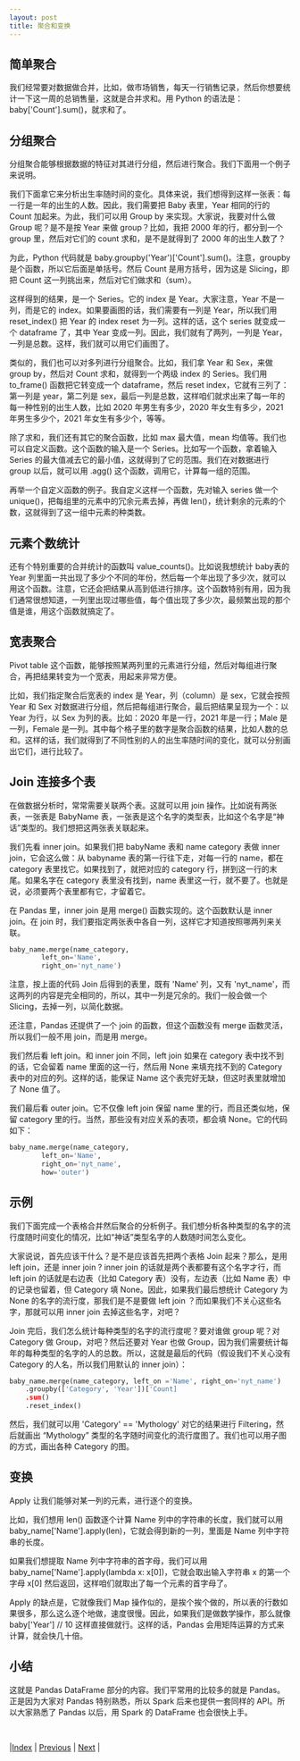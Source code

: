 ```yaml
---
layout: post
title: 聚合和变换
---
```


## 简单聚合

我们经常要对数据做合并，比如，做市场销售，每天一行销售记录，然后你想要统计一下这一周的总销售量，这就是合并求和。用 Python 的语法是：baby['Count'].sum()，就求和了。

## 分组聚合

分组聚合能够根据数据的特征对其进行分组，然后进行聚合。我们下面用一个例子来说明。

我们下面拿它来分析出生率随时间的变化。具体来说，我们想得到这样一张表：每一行是一年的出生的人数。因此，我们需要把 Baby 表里，Year 相同的行的 Count 加起来。为此，我们可以用 Group by 来实现。大家说，我要对什么做 Group 呢？是不是按 Year 来做 group？比如，我把 2000 年的行，都分到一个 group 里，然后对它们的 count 求和，是不是就得到了 2000 年的出生人数了？

为此，Python 代码就是 baby.groupby('Year')['Count'].sum()。注意，groupby 是个函数，所以它后面是单括号。然后 Count 是用方括号，因为这是 Slicing，即把 Count 这一列挑出来，然后对它们做求和（sum）。

这样得到的结果，是一个 Series。它的 index 是 Year。大家注意，Year 不是一列，而是它的 index。如果要画图的话，我们需要有一列是 Year，所以我们用 reset_index() 把 Year 的 index reset 为一列。这样的话，这个 series 就变成一个 dataframe 了，其中 Year 变成一列。因此，我们就有了两列，一列是 Year，一列是总数。这样，我们就可以用它们画图了。

类似的，我们也可以对多列进行分组聚合。比如，我们拿 Year 和 Sex，来做 group by，然后对 Count 求和，就得到一个两级 index 的 Series。我们用 to_frame() 函数把它转变成一个 dataframe，然后 reset index，它就有三列了：第一列是 year，第二列是 sex，最后一列是总数，这样咱们就求出来了每一年的每一种性别的出生人数，比如 2020 年男生有多少，2020 年女生有多少，2021 年男生多少个，2021 年女生有多少个，等等。

除了求和，我们还有其它的聚合函数，比如 max 最大值，mean 均值等。我们也可以自定义函数。这个函数的输入是一个 Series。比如写一个函数，拿着输入 Series 的最大值减去它的最小值，这就得到了它的范围。我们在对数据进行 group 以后，就可以用 .agg() 这个函数，调用它，计算每一组的范围。

再举一个自定义函数的例子。我自定义这样一个函数，先对输入 series 做一个 unique()，把每组里的元素中的冗余元素去掉，再做 len()，统计剩余的元素的个数，这就得到了这一组中元素的种类数。

## 元素个数统计

还有个特别重要的合并统计的函数叫 value_counts()。比如说我想统计 baby表的 Year 列里面一共出现了多少个不同的年份，然后每一个年出现了多少次，就可以用这个函数。注意，它还会把结果从高到低进行排序。这个函数特别有用，因为我们通常很想知道，一列里出现过哪些值，每个值出现了多少次，最频繁出现的那个值是谁，用这个函数就搞定了。

## 宽表聚合

Pivot table 这个函数，能够按照某两列里的元素进行分组，然后对每组进行聚合，再把结果转变为一个宽表，用起来非常方便。

比如，我们指定聚合后宽表的 index 是 Year，列（column）是 sex，它就会按照 Year 和 Sex 对数据进行分组，然后把每组进行聚合，最后把结果呈现为一个：以 Year 为行，以 Sex 为列的表。比如：2020 年是一行，2021 年是一行；Male 是一列，Female 是一列。其中每个格子里的数字是聚合函数的结果，比如人数的总和。这样的话，我们就得到了不同性别的人的出生率随时间的变化，就可以分别画出它们，进行比较了。

## Join 连接多个表

在做数据分析时，常常需要关联两个表。这就可以用 join 操作。比如说有两张表，一张表是 BabyName 表，一张表是这个名字的类型表，比如这个名字是“神话”类型的。我们想把这两张表关联起来。

我们先看 inner join。如果我们把 babyName 表和 name category 表做 inner join，它会这么做：从 babyname 表的第一行往下走，对每一行的 name，都在 category 表里找它。如果找到了，就把对应的 category 行，拼到这一行的末尾。如果名字在 category 表里没有找到，name 表里这一行，就不要了。也就是说，必须要两个表里都有它，才留着它。

在 Pandas 里，inner join 是用 merge() 函数实现的。这个函数默认是 inner join。在 join 时，我们要指定两张表中各自一列，这样它才知道按照哪两列来关联。

```py
baby_name.merge(name_category, 
        left_on='Name', 
        right_on='nyt_name')
```

注意，按上面的代码 Join 后得到的表里，既有 'Name' 列，又有 'nyt_name'，而这两列的内容是完全相同的，所以，其中一列是冗余的。我们一般会做一个 Slicing，去掉一列，以简化数据。

还注意，Pandas 还提供了一个 join 的函数，但这个函数没有 merge 函数灵活，所以我们一般不用 join，而是用 merge。

我们然后看 left join。和 inner join 不同，left join 如果在 category 表中找不到的话，它会留着 name 里面的这一行，然后用 None 来填充找不到的 Category 表中的对应的列。这样的话，能保证 Name 这个表完好无缺，但这时表里就增加了 None 值了。

我们最后看 outer join。它不仅像 left join 保留 name 里的行，而且还类似地，保留 category 里的行。当然，那些没有对应关系的表项，都会填 None。它的代码如下：

```py
baby_name.merge(name_category,
        left_on='Name',
        right_on='nyt_name',
        how='outer')
```
## 示例

我们下面完成一个表格合并然后聚合的分析例子。我们想分析各种类型的名字的流行度随时间变化的情况，比如“神话”类型名字的人数随时间怎么变化。

大家说说，首先应该干什么？是不是应该首先把两个表格 Join 起来？那么，是用 left join，还是 inner join ? inner join 的话就是两个表都要有这个名字才行，而 left join 的话就是右边表（比如 Category 表）没有，左边表（比如 Name 表）中的记录也留着，但 Category 填 None。因此，如果我们最后想统计 Category 为 None 的名字的流行度，那我们是不是要做 left join ？而如果我们不关心这些名字，那就可以用 inner join 去掉这些名字，对吧？

Join 完后，我们怎么统计每种类型的名字的流行度呢？要对谁做 group 呢？对 Category 做 Group，对吧？然后还要对 Year 也做 Group，因为我们需要统计每年的每种类型的名字的人的总数。所以，这就是最后的代码（假设我们不关心没有 Category 的人名，所以我们用默认的 inner join）：

```py
baby_name.merge(name_category, left_on ='Name', right_on='nyt_name')
    .groupby(['Category', 'Year'])['Count]
    .sum()
    .reset_index()
```

然后，我们就可以用 'Category' == 'Mythology' 对它的结果进行 Filtering，然后就画出 “Mythology” 类型的名字随时间变化的流行度图了。我们也可以用子图的方式，画出各种 Category 的图。

## 变换

Apply 让我们能够对某一列的元素，进行逐个的变换。

比如，我们想用 len() 函数逐个计算 Name 列中的字符串的长度，我们就可以用 baby_name['Name'].apply(len)，它就会得到新的一列，里面是 Name 列中字符串的长度。

如果我们想提取 Name 列中字符串的首字母，我们可以用 baby_name['Name'].apply(lambda x: x[0])，它就会取出输入字符串 x 的第一个字母 x[0] 然后返回，这样咱们就取出了每一个元素的首字母了。

Apply 的缺点是，它就像我们 Map 操作似的，是挨个挨个做的，所以表的行数如果很多，那么这么逐个地做，速度很慢。因此，如果我们是做数学操作，那么就像 baby['Year'] // 10 这样直接做就行。这样的话，Pandas 会用矩阵运算的方式来计算，就会快几十倍。

## 小结

这就是 Pandas DataFrame 部分的内容。我们平常用的比较多的就是 Pandas。正是因为大家对 Pandas 特别熟悉，所以 Spark 后来也提供一套同样的 API。所以大家熟悉了 Pandas 以后，用 Spark 的 DataFrame 也会很快上手。

<br/>

|[Index](../) | [Previous](3-5-subset) | [Next](5-sql) |
